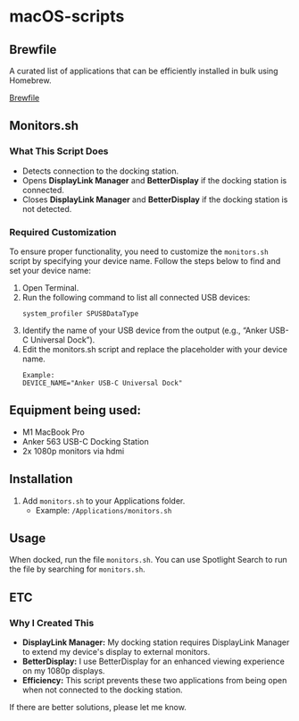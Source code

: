 # macOS-scripts

## Brewfile

A curated list of applications that can be efficiently installed in bulk using Homebrew.

[Brewfile](https://github.com/vuhroon/macOS-scripts/blob/main/Brewfile)

## Monitors.sh

### What This Script Does

- Detects connection to the docking station.
- Opens **DisplayLink Manager** and **BetterDisplay** if the docking station is connected.
- Closes **DisplayLink Manager** and **BetterDisplay** if the docking station is not detected.

### Required Customization

To ensure proper functionality, you need to customize the `monitors.sh` script by specifying your device name. Follow the steps below to find and set your device name:

1. Open Terminal.
2. Run the following command to list all connected USB devices:
   ```
   system_profiler SPUSBDataType
3. Identify the name of your USB device from the output (e.g., “Anker USB-C Universal Dock”).
4. Edit the monitors.sh script and replace the placeholder with your device name.
    ```
    Example:
    DEVICE_NAME="Anker USB-C Universal Dock"
## Equipment being used:
- M1 MacBook Pro
- Anker 563 USB-C Docking Station
- 2x 1080p monitors via hdmi

## Installation

1. Add `monitors.sh` to your Applications folder.
   - Example: `/Applications/monitors.sh`

## Usage

When docked, run the file `monitors.sh`. You can use Spotlight Search to run the file by searching for `monitors.sh`.

## ETC

### Why I Created This

- **DisplayLink Manager:** My docking station requires DisplayLink Manager to extend my device's display to external monitors.
- **BetterDisplay:** I use BetterDisplay for an enhanced viewing experience on my 1080p displays.
- **Efficiency:** This script prevents these two applications from being open when not connected to the docking station.

If there are better solutions, please let me know.